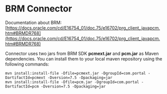 # BRM Connector

Documentation about BRM:
[https://docs.oracle.com/cd/E16754_01/doc.75/e16702/prg_client_javapcm.htm#BRMDR768](https://docs.oracle.com/cd/E16754_01/doc.75/e16702/prg_client_javapcm.htm#BRMDR768)

Connector uses two jars from BRM SDK **pcmext.jar** and **pcm.jar** as Maven dependencies.
You can install them to your local maven repository using the following commands:

    mvn install:install-file -Dfile=pcmext.jar -DgroupId=com.portal -DartifactId=pcmext -Dversion=7.5 -Dpackaging=jar
    mvn install:install-file -Dfile=pcm.jar -DgroupId=com.portal -DartifactId=pcm -Dversion=7.5 -Dpackaging=jar
